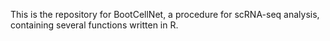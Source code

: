 This is the repository for BootCellNet, a procedure for scRNA-seq analysis, containing several functions written in R.